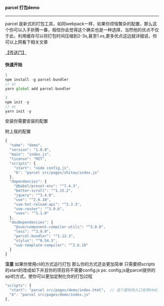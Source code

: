 #### parcel 打包demo
****

parcel 是新式的打包工具，如同webpack一样，如果你烦恼繁杂的配置，那么这个你可以入手折腾一番，相信你会觉得这个确实也是一种选择，当然他的优点不仅于此，利用缓存可以将打包时间压缩到2-3s,甚至1.xs,更多优点这边就详细说，你可以上网看下相关文章

[【传送门】](https://zh.parceljs.org/getting_started.html)

#### 快速开始
```js
1
npm install -g parcel-bundler
// or
yarn global add parcel-bundler
```
```js
2
npm init -y
// or
yarn init -y
```
安装你需要安装的配置


附上我的配置
```js
{
  "name": "demo",
  "version": "1.0.0",
  "main": "index.js",
  "license": "MIT",
  "scripts": {
    "start": "node config.js",
    "b": "parcel src/pages/shitou/index.js"
  },
  "dependencies": {
    "@babel/preset-env": "^7.4.3",
    "better-scroll": "^1.15.2",
    "jquery": "^3.4.0",
    "vue": "^2.6.10",
    "vue-hot-reload-api": "^2.3.3",
    "vue-router": "^3.0.6",
    "vuex": "^3.1.0"
  },
  "devDependencies": {
    "@vue/component-compiler-utils": "^3.0.0",
    "less": "^3.9.0",
    "parcel-bundler": "^1.12.3",
    "stylus": "^0.54.5",
    "vue-template-compiler": "^2.6.10"
  }
}
```

**注意** 
如果你使用cli的方式运行打包
那么你的方式还会更加简单
只需要把scripts的start的改成如下并且你的项目将不需要config.js
ps: config.js是parcel提供的api的方式，使你可以更加定制化你的打包过程
```js
"scripts": {
  "start": "parcel src/pages/demo/index.html",  // 这个是你的入口文件html
  "b": "parcel src/pages/demo/index.js"
},
```
